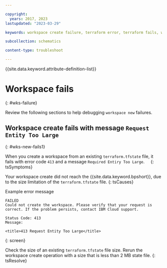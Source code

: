 ```yaml
---

copyright:
  years: 2017, 2023
lastupdated: "2023-03-29"

keywords: workspace create failure, terraform error, terraform fails, workspace fails

subcollection: schematics

content-type: troubleshoot

---
```


{{site.data.keyword.attribute-definition-list}}


# Workspace fails 
{: #wks-failure}

Review the following sections to help debugging `workspace new` failures. 

## Workspace create fails with message `Request Entity Too Large`
{: #wks-new-fails1}

When you create a workspace from an existing `terraform.tfstate` file, it fails with error code `413` and a message `Required Entiry Too Large`.    
{: tsSymptoms}

Your workspace create did not reach the {{site.data.keyword.bpshort}}, due to the size limitation of the `terraform.tfstate` file.
{: tsCauses}

Example error message

```text
FAILED
Could not create the workspace. Please verify that your request is correct. If the problem persists, contact IBM Cloud support.

Status Code: 413
Message:

<title>413 Request Entity Too Large</title>
```
{: screen}

Check the size of an existing `terraform.tfstate` file size. Rerun the workspace create operation with a size that is less than 2 MB state file.
{: tsResolve} 
